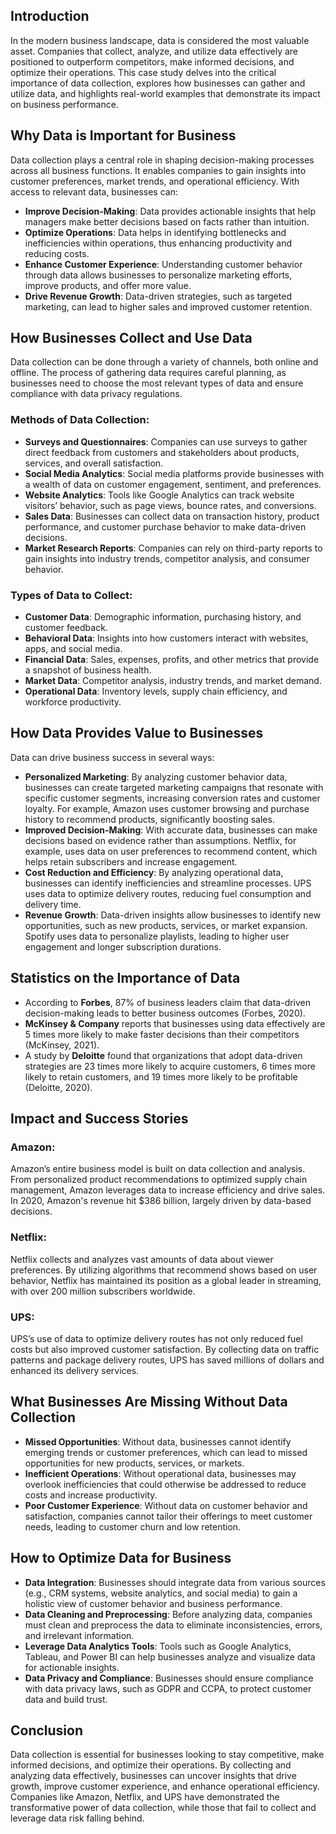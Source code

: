 ## Introduction

In the modern business landscape, data is considered the most valuable asset. Companies that collect, analyze, and utilize data effectively are positioned to outperform competitors, make informed decisions, and optimize their operations. This case study delves into the critical importance of data collection, explores how businesses can gather and utilize data, and highlights real-world examples that demonstrate its impact on business performance.

## Why Data is Important for Business

Data collection plays a central role in shaping decision-making processes across all business functions. It enables companies to gain insights into customer preferences, market trends, and operational efficiency. With access to relevant data, businesses can:

- **Improve Decision-Making**: Data provides actionable insights that help managers make better decisions based on facts rather than intuition.
- **Optimize Operations**: Data helps in identifying bottlenecks and inefficiencies within operations, thus enhancing productivity and reducing costs.
- **Enhance Customer Experience**: Understanding customer behavior through data allows businesses to personalize marketing efforts, improve products, and offer more value.
- **Drive Revenue Growth**: Data-driven strategies, such as targeted marketing, can lead to higher sales and improved customer retention.

## How Businesses Collect and Use Data

Data collection can be done through a variety of channels, both online and offline. The process of gathering data requires careful planning, as businesses need to choose the most relevant types of data and ensure compliance with data privacy regulations.

### Methods of Data Collection:

- **Surveys and Questionnaires**: Companies can use surveys to gather direct feedback from customers and stakeholders about products, services, and overall satisfaction.
- **Social Media Analytics**: Social media platforms provide businesses with a wealth of data on customer engagement, sentiment, and preferences.
- **Website Analytics**: Tools like Google Analytics can track website visitors’ behavior, such as page views, bounce rates, and conversions.
- **Sales Data**: Businesses can collect data on transaction history, product performance, and customer purchase behavior to make data-driven decisions.
- **Market Research Reports**: Companies can rely on third-party reports to gain insights into industry trends, competitor analysis, and consumer behavior.

### Types of Data to Collect:

- **Customer Data**: Demographic information, purchasing history, and customer feedback.
- **Behavioral Data**: Insights into how customers interact with websites, apps, and social media.
- **Financial Data**: Sales, expenses, profits, and other metrics that provide a snapshot of business health.
- **Market Data**: Competitor analysis, industry trends, and market demand.
- **Operational Data**: Inventory levels, supply chain efficiency, and workforce productivity.

## How Data Provides Value to Businesses

Data can drive business success in several ways:

- **Personalized Marketing**: By analyzing customer behavior data, businesses can create targeted marketing campaigns that resonate with specific customer segments, increasing conversion rates and customer loyalty. For example, Amazon uses customer browsing and purchase history to recommend products, significantly boosting sales.
- **Improved Decision-Making**: With accurate data, businesses can make decisions based on evidence rather than assumptions. Netflix, for example, uses data on user preferences to recommend content, which helps retain subscribers and increase engagement.
- **Cost Reduction and Efficiency**: By analyzing operational data, businesses can identify inefficiencies and streamline processes. UPS uses data to optimize delivery routes, reducing fuel consumption and delivery time.
- **Revenue Growth**: Data-driven insights allow businesses to identify new opportunities, such as new products, services, or market expansion. Spotify uses data to personalize playlists, leading to higher user engagement and longer subscription durations.

## Statistics on the Importance of Data

- According to **Forbes**, 87% of business leaders claim that data-driven decision-making leads to better business outcomes (Forbes, 2020).
- **McKinsey & Company** reports that businesses using data effectively are 5 times more likely to make faster decisions than their competitors (McKinsey, 2021).
- A study by **Deloitte** found that organizations that adopt data-driven strategies are 23 times more likely to acquire customers, 6 times more likely to retain customers, and 19 times more likely to be profitable (Deloitte, 2020).

## Impact and Success Stories

### Amazon:

Amazon’s entire business model is built on data collection and analysis. From personalized product recommendations to optimized supply chain management, Amazon leverages data to increase efficiency and drive sales. In 2020, Amazon's revenue hit $386 billion, largely driven by data-based decisions.

### Netflix:

Netflix collects and analyzes vast amounts of data about viewer preferences. By utilizing algorithms that recommend shows based on user behavior, Netflix has maintained its position as a global leader in streaming, with over 200 million subscribers worldwide.

### UPS:

UPS’s use of data to optimize delivery routes has not only reduced fuel costs but also improved customer satisfaction. By collecting data on traffic patterns and package delivery routes, UPS has saved millions of dollars and enhanced its delivery services.

## What Businesses Are Missing Without Data Collection

- **Missed Opportunities**: Without data, businesses cannot identify emerging trends or customer preferences, which can lead to missed opportunities for new products, services, or markets.
- **Inefficient Operations**: Without operational data, businesses may overlook inefficiencies that could otherwise be addressed to reduce costs and increase productivity.
- **Poor Customer Experience**: Without data on customer behavior and satisfaction, companies cannot tailor their offerings to meet customer needs, leading to customer churn and low retention.

## How to Optimize Data for Business

- **Data Integration**: Businesses should integrate data from various sources (e.g., CRM systems, website analytics, and social media) to gain a holistic view of customer behavior and business performance.
- **Data Cleaning and Preprocessing**: Before analyzing data, companies must clean and preprocess the data to eliminate inconsistencies, errors, and irrelevant information.
- **Leverage Data Analytics Tools**: Tools such as Google Analytics, Tableau, and Power BI can help businesses analyze and visualize data for actionable insights.
- **Data Privacy and Compliance**: Businesses should ensure compliance with data privacy laws, such as GDPR and CCPA, to protect customer data and build trust.

## Conclusion

Data collection is essential for businesses looking to stay competitive, make informed decisions, and optimize their operations. By collecting and analyzing data effectively, businesses can uncover insights that drive growth, improve customer experience, and enhance operational efficiency. Companies like Amazon, Netflix, and UPS have demonstrated the transformative power of data collection, while those that fail to collect and leverage data risk falling behind.
